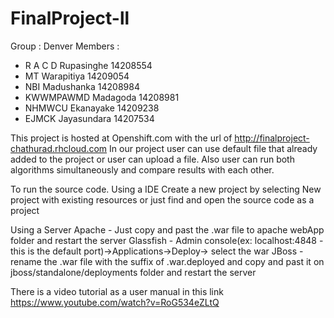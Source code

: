 # FinalProject-ll

Group : Denver
Members :
-	R A C D Rupasinghe 			14208554
-	MT Warapitiya 				  14209054
-	NBI Madushanka 			    14208984
-	KWWMPAWMD Madagoda 	    14208981
-	NHMWCU Ekanayake  		  14209238
-	EJMCK Jayasundara 		  14207534

This project is hosted at Openshift.com with the url of http://finalproject-chathurad.rhcloud.com
In our project user can use default file that already added to the project or user can upload a file.
Also user can run both algorithms simultaneously and compare results with each other.

To run the source code.
Using a IDE
Create a new project by selecting New project with existing resources or just find and open the source code as a project

Using a Server
Apache - Just copy and past the .war file to apache webApp folder and restart the server
Glassfish - Admin console(ex: localhost:4848 - this is the default port)->Applications->Deploy-> select the war
JBoss - rename the .war file with the suffix of .war.deployed and copy and past it on jboss/standalone/deployments folder and restart the server


There is a video tutorial as a user manual in this link
https://www.youtube.com/watch?v=RoG534eZLtQ